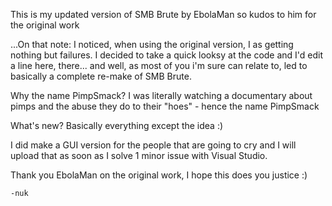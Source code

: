 This is my updated version of SMB Brute by EbolaMan so kudos to him for the original work

...On that note:  I noticed, when using the original version, I as getting nothing but
failures.  I decided to take a quick looksy at the code and I'd edit a line here, there...
and well, as most of you i'm sure can relate to, led to basically a complete re-make of
SMB Brute.

Why the name PimpSmack?  I was literally watching a documentary about pimps and the abuse
they do to their "hoes" - hence the name PimpSmack

What's new?  Basically everything except the idea :)

I did make a GUI version for the people that are going to cry and I will upload that as
soon as I solve 1 minor issue with Visual Studio.

Thank you EbolaMan on the original work, I hope this does you justice :)

    -nuk
